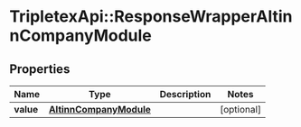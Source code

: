 # TripletexApi::ResponseWrapperAltinnCompanyModule

## Properties
Name | Type | Description | Notes
------------ | ------------- | ------------- | -------------
**value** | [**AltinnCompanyModule**](AltinnCompanyModule.md) |  | [optional] 


